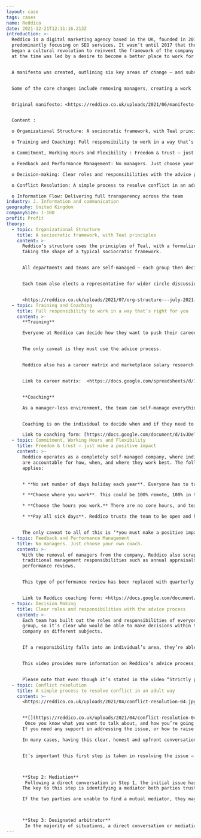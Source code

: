 ```yaml
---
layout: case
tags: cases
name: Reddico
date: 2021-12-21T12:11:16.213Z
introduction: >-
  Reddico is a digital marketing agency based in the UK, founded in 2012 and
  predominantly focusing on SEO services. It wasn’t until 2017 that the business
  began a cultural revolution to reinvent the framework of the company – which
  at the time was led by a desire to become a better place to work for everyone.


  A manifesto was created, outlining six key areas of change – and subsequently rolled out over a 9-month period in 2018. Although unknowingly, Reddico had already started to incorporate some of the key elements of Teal and has since continued to build and expand on a company culture that puts trust, freedom, and responsibility at the heart of everything. 


  Some of the core changes include removing managers, creating a work ‘anywhere, anytime, anyway you want’ policy, and stripping back traditional processes such as budgets and annual appraisals. 


  Original manifesto: <https://reddico.co.uk/uploads/2021/06/manifesto-2021-1.pdf>


  Content :

  o	Organizational Structure: A sociocratic framework, with Teal principles

  o	Training and Coaching: Full responsibility to work in a way that’s right for you

  o	Commitment, Working Hours and Flexibility : Freedom & trust – just make a positive impact

  o	Feedback and Performance Management: No managers. Just choose your own coach.

  o	Decision-making: Clear roles and responsibilities with the advice process

  o	Conflict Resolution: A simple process to resolve conflict in an adult way

  o	Information Flow: Delivering full transparency across the team
industry: J. Information and communication
geography: United Kingdom
companySize: 1-100
profit: Profit
theory:
  - topic: Organizational Structure
    title: A sociocratic framework, with Teal principles
    content: >-
      Reddico’s structure uses the principles of Teal, with a formalized model
      taking the shape of a typical sociocratic framework. 


      All departments and teams are self-managed – each group then decides how it will operate (how often meetings will be, how information will be shared, who will be part of that group etc.). Information from team meetings is distributed to the whole company (radical transparency), with the majority of the team working on the current 90-days. 


      Each team also elects a representative for wider circle discussions (for instance, Operations). Information is then able to flow throughout the organization. 


      <https://reddico.co.uk/uploads/2021/07/org-structure---july-2021-jpeg-2.jpg>
  - topic: Training and Coaching
    title: Full responsibility to work in a way that’s right for you
    content: >-
      **Training**

      Everyone at Reddico can decide how they want to push their career forward. There is no fixed training budget, meaning the team can spend what they need to enhance their skills and expertise. 


      The only caveat is they must use the advice process. 


      Reddico also has a career matrix and marketplace salary research available for most departments. The career matrix highlights the skills, experience, and knowledge needed from an entry role through to senior positions in the company. The team self-manage their matrix, again using the advice process if they want to complete a section. 


      Link to career matrix:  <https://docs.google.com/spreadsheets/d/1xuhG-dGhgSuzZAGKXLXqsr8r7u3ajBALilDoxoVxVNc/edit#gid=1034081211>


      **Coaching**

      As a manager-less environment, the team can self-manage everything. However, to promote reflection and progression, a coaching set-up has been created. The team is able to choose their own coach (from those who’ve put themselves forward) and schedule sessions to discuss anything that‘s on their mind, or any challenges they’re facing. 


      Coaching is on the individual to decide when and if they need to book a session – as with everything else, it’s completely self-managed. The only two requirements are that an individual choose someone from OUTSIDE their department, and there’s the minimum of a quarterly coaching session (inspired by Happy’s process). 

      Link to coaching form: [https://docs.google.com/document/d/1vJDeT9yKed3ZhMjbsT0NYOyrPbzNMekveD07jM8e6uc/edit?usp=sharing ](https://docs.google.com/document/d/1vJDeT9yKed3ZhMjbsT0NYOyrPbzNMekveD07jM8e6uc/edit?usp=sharing)
  - topic: Commitment, Working Hours and Flexibility
    title: Freedom & trust – just make a positive impact
    content: >-
      Reddico operates as a completely self-managed company, where individuals
      are accountable for how, when, and where they work best. The following
      applies:


      * **No set number of days holiday each year**. Everyone has to take a MINIMUM of 28 days (including Bank Holidays), but outside of that it’s up to the individual.

      * **Choose where you work**. This could be 100% remote, 100% in the office, or a hybrid of the two. Reddico also supports individuals who want to move abroad permanently or temporarily. 

      * **Choose the hours you work.** There are no core hours, and team members are able to decide the best times for them. It could be 6am or 11pm – whatever works for you. 

      * **Pay all sick days**. Reddico trusts the team to be open and honest. If you’re sick, take time off to get back to 100%. 


      The only caveat to all of this is ‘*you must make a positive impact’*.
  - topic: Feedback and Performance Management
    title: No managers. Just choose your own coach.
    content: >-
      With the removal of managers from the company, Reddico also scrapped
      traditional management responsibilities such as annual appraisals and
      performance reviews. 


      This type of performance review has been replaced with quarterly check-ins with your own coach – each individually picked by the team member. The check-ins are designed to create a positive, reflective experience, discussing areas such as success, aspirations, values, and job role happiness.


      Link to Reddico coaching form: <https://docs.google.com/document/d/1vJDeT9yKed3ZhMjbsT0NYOyrPbzNMekveD07jM8e6uc/edit?usp=sharing>
  - topic: Decision Making
    title: Clear roles and responsibilities with the advice process
    content: >-
      Each team has built out the roles and responsibilities of everyone in the
      group, so it’s clear who would be able to make decisions within the
      company on different subjects. 


      If a responsibility falls into an individual’s area, they’re able to direct change and improvement using the advice process. 


      This video provides more information on Reddico’s advice process, and how it works: <https://www.loom.com/share/07ffe72b66d542c9bcbc08fea83556cf>


      Please note that even though it’s stated in the video “Strictly private and confidential”, it’s OK to share it :-)
  - topic: Conflict resolution
    title: A simple process to resolve conflict in an adult way
    content: >-
      <https://reddico.co.uk/uploads/2021/04/conflict-resolution-04.jpg>


      **[](https://reddico.co.uk/uploads/2021/04/conflict-resolution-04.jpg)Step 1: Direct conversation**
       Once you know what you want to talk about, and how you’re going to approach the situation, it’s important to talk directly to the other person. This conversation is crucial in helping to give an overview of where you’re coming from, but it’s also an opportunity to listen to the other person as well. 
      If you need any support in addressing the issue, or how to raise it, you can speak to your coach or team conflict mediator, who may be able to help you identify opportunities for this.

      In many cases, having this clear, honest and upfront conversation can help to resolve the issue, and leave you with an action plan going forward. 


      It’s important this first step is taken in resolving the issue – talking directly to the other person helps both parties feel heard and appreciated, paving the way for a resolution. 



      **Step 2: Mediation**
       Following a direct conversation in Step 1, the initial issue has been communicated and both parties should have had the opportunity to talk and listen. If, following this, next steps and a resolution haven’t been agreed (or the issue has resurfaced in the future), you may want to escalate to Step 2. 
      The key to this step is identifying a mediator both parties trust, who can review the situation, hear from both parties and give any thoughts about the issue. It’s important to remember, the mediator can’t resolve the issue. They’re simply there to provide a different perspective on the situation. However, the mediator can help keep discussions on track and ensure conversations are kept to the facts.

      If the two parties are unable to find a mutual mediator, they may each choose a mediator they trust (this could be a coach or team mediator, for example). For clarification, the mediator isn’t on someone’s ‘side’ – they’re chosen to review the issue and provide unbiased thoughts. 



      **Step 3: Designated arbitrator**
       In the majority of situations, a direct conversation or mediation session will resolve any issues of conflict. However, if the conversation remains deadlocked, a designated arbitrator is required to join the discussion and hear from all parties. If a resolution is unable to be made, the arbitrator will (as a last resort) make a final decision. Ultimately, all disputes must come to an end. The designated arbitrator would likely be Reddico’s Managing Director.
---
```

